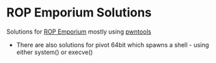 # ROP Emporium Solutions

Solutions for [ROP Emporium](https://ropemporium.com/) mostly using [pwntools](https://github.com/Gallopsled/pwntools)

* There are also solutions for pivot 64bit which spawns a shell - using either system() or execve()
